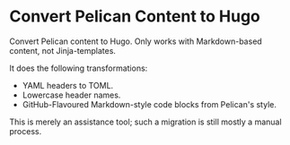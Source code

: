 # Convert Pelican Content to Hugo

Convert Pelican content to Hugo. Only works with Markdown-based content, not
Jinja-templates.

It does the following transformations:

* YAML headers to TOML.
* Lowercase header names.
* GitHub-Flavoured Markdown-style code blocks from Pelican's style.

This is merely an assistance tool; such a migration is still mostly a manual
process.
